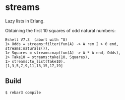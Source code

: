 streams
=====

Lazy lists in Erlang.

Obtaining the first 10 squares of odd natural numbers:
```
Eshell V7.3  (abort with ^G)
1> Odds = streams:filter(fun(A) -> A rem 2 > 0 end, streams:naturals()),
1> Squares = streams:map(fun(A) -> A * A end, Odds),
1> Take10 = streams:take(10, Squares),
1> streams:to_list(Take10).
[1,3,5,7,9,11,13,15,17,19]
```

Build
-----

    $ rebar3 compile
